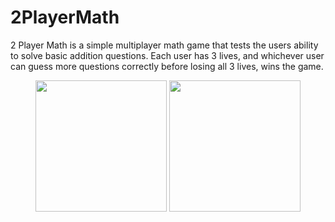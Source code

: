 # 2PlayerMath

2 Player Math is a simple multiplayer math game that tests the users ability to solve basic addition questions. Each user has 3 lives, and whichever user can guess more questions correctly before losing all 3 lives, wins the game.

<p align="center">
  <img src="https://raw.github.com/DanielGrosman/2PlayerMath/master/Screenshots/EndGame.png" width="210"/>
  <img src="https://raw.github.com/DanielGrosman/2PlayerMath/master/Screenshots/GameState.png" width="210"/>
</p>
